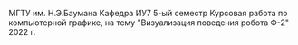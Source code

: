 МГТУ им. Н.Э.Баумана
Кафедра ИУ7 5-ый семестр
Курсовая работа по компьютерной графике, на тему "Визуализация поведения робота Ф-2"
2022 г.
